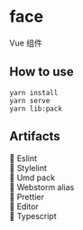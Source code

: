 # face
Vue 组件

## How to use
```
yarn install
yarn serve
yarn lib:pack
```

## Artifacts
:hammer:  Eslint  
:hammer:  Stylelint  
:hammer:  Umd pack  
:hammer:  Webstorm alias  
:hammer:  Prettier  
:hammer:  Editor  
:hammer:  Typescript  
